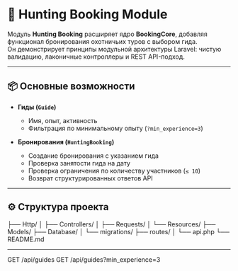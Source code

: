 # 🦌 Hunting Booking Module

Модуль **Hunting Booking** расширяет ядро **BookingCore**, добавляя функционал бронирования охотничьих туров с выбором гида.  
Он демонстрирует принципы модульной архитектуры Laravel: чистую валидацию, лаконичные контроллеры и REST API-подход.

---

## 📦 Основные возможности

- **Гиды (`Guide`)**
  - Имя, опыт, активность
  - Фильтрация по минимальному опыту (`?min_experience=3`)

- **Бронирования (`HuntingBooking`)**
  - Создание бронирования с указанием гида
  - Проверка занятости гида на дату
  - Проверка ограничения по количеству участников (`≤ 10`)
  - Возврат структурированных ответов API

---

## ⚙️ Структура проекта

├── Http/
│ ├── Controllers/
│ ├── Requests/
│ └── Resources/
├── Models/
├── Database/
│ └── migrations/
├── routes/
│ └── api.php
└── README.md

---

GET /api/guides
GET /api/guides?min_experience=3
